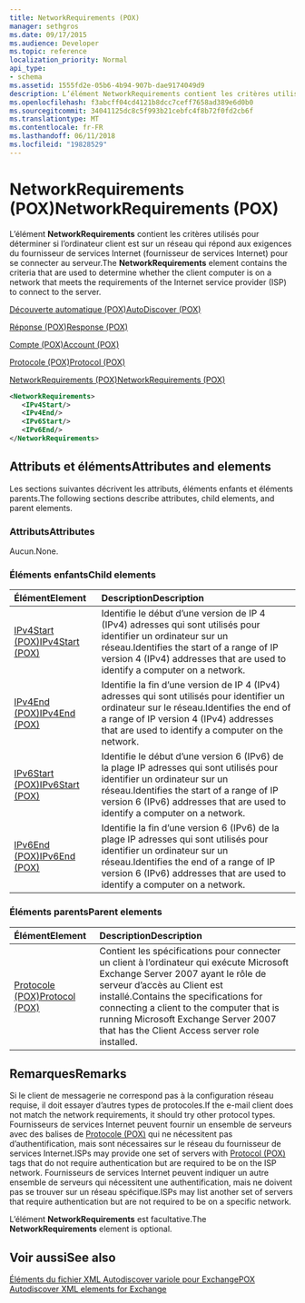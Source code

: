 ```yaml
---
title: NetworkRequirements (POX)
manager: sethgros
ms.date: 09/17/2015
ms.audience: Developer
ms.topic: reference
localization_priority: Normal
api_type:
- schema
ms.assetid: 1555fd2e-05b6-4b94-907b-dae9174049d9
description: L’élément NetworkRequirements contient les critères utilisés pour déterminer si l’ordinateur client est sur un réseau qui répond aux exigences du fournisseur de services Internet (fournisseur de services Internet) pour se connecter au serveur.
ms.openlocfilehash: f3abcff04cd4121b8dcc7ceff7658ad389e6d0b0
ms.sourcegitcommit: 34041125dc8c5f993b21cebfc4f8b72f0fd2cb6f
ms.translationtype: MT
ms.contentlocale: fr-FR
ms.lasthandoff: 06/11/2018
ms.locfileid: "19828529"
---
```

# <a name="networkrequirements-pox"></a><span data-ttu-id="7abca-103">NetworkRequirements (POX)</span><span class="sxs-lookup"><span data-stu-id="7abca-103">NetworkRequirements (POX)</span></span>

<span data-ttu-id="7abca-104">L’élément **NetworkRequirements** contient les critères utilisés pour déterminer si l’ordinateur client est sur un réseau qui répond aux exigences du fournisseur de services Internet (fournisseur de services Internet) pour se connecter au serveur.</span><span class="sxs-lookup"><span data-stu-id="7abca-104">The **NetworkRequirements** element contains the criteria that are used to determine whether the client computer is on a network that meets the requirements of the Internet service provider (ISP) to connect to the server.</span></span> 
  
[<span data-ttu-id="7abca-105">Découverte automatique (POX)</span><span class="sxs-lookup"><span data-stu-id="7abca-105">AutoDiscover (POX)</span></span>](autodiscover-pox.md)
  
[<span data-ttu-id="7abca-106">Réponse (POX)</span><span class="sxs-lookup"><span data-stu-id="7abca-106">Response (POX)</span></span>](response-pox.md)
  
[<span data-ttu-id="7abca-107">Compte (POX)</span><span class="sxs-lookup"><span data-stu-id="7abca-107">Account (POX)</span></span>](account-pox.md)
  
[<span data-ttu-id="7abca-108">Protocole (POX)</span><span class="sxs-lookup"><span data-stu-id="7abca-108">Protocol (POX)</span></span>](protocol-pox.md)
  
[<span data-ttu-id="7abca-109">NetworkRequirements (POX)</span><span class="sxs-lookup"><span data-stu-id="7abca-109">NetworkRequirements (POX)</span></span>](networkrequirements-pox.md)
  
```xml
<NetworkRequirements>
   <IPv4Start/>
   <IPv4End/>
   <IPv6Start/>
   <IPv6End/>
</NetworkRequirements>
```

## <a name="attributes-and-elements"></a><span data-ttu-id="7abca-110">Attributs et éléments</span><span class="sxs-lookup"><span data-stu-id="7abca-110">Attributes and elements</span></span>

<span data-ttu-id="7abca-111">Les sections suivantes décrivent les attributs, éléments enfants et éléments parents.</span><span class="sxs-lookup"><span data-stu-id="7abca-111">The following sections describe attributes, child elements, and parent elements.</span></span>
  
### <a name="attributes"></a><span data-ttu-id="7abca-112">Attributs</span><span class="sxs-lookup"><span data-stu-id="7abca-112">Attributes</span></span>

<span data-ttu-id="7abca-113">Aucun.</span><span class="sxs-lookup"><span data-stu-id="7abca-113">None.</span></span>
  
### <a name="child-elements"></a><span data-ttu-id="7abca-114">Éléments enfants</span><span class="sxs-lookup"><span data-stu-id="7abca-114">Child elements</span></span>

|<span data-ttu-id="7abca-115">**Élément**</span><span class="sxs-lookup"><span data-stu-id="7abca-115">**Element**</span></span>|<span data-ttu-id="7abca-116">**Description**</span><span class="sxs-lookup"><span data-stu-id="7abca-116">**Description**</span></span>|
|:-----|:-----|
|[<span data-ttu-id="7abca-117">IPv4Start (POX)</span><span class="sxs-lookup"><span data-stu-id="7abca-117">IPv4Start (POX)</span></span>](ipv4start-pox.md) <br/> |<span data-ttu-id="7abca-118">Identifie le début d’une version de IP 4 (IPv4) adresses qui sont utilisés pour identifier un ordinateur sur un réseau.</span><span class="sxs-lookup"><span data-stu-id="7abca-118">Identifies the start of a range of IP version 4 (IPv4) addresses that are used to identify a computer on a network.</span></span>  <br/> |
|[<span data-ttu-id="7abca-119">IPv4End (POX)</span><span class="sxs-lookup"><span data-stu-id="7abca-119">IPv4End (POX)</span></span>](ipv4end-pox.md) <br/> |<span data-ttu-id="7abca-120">Identifie la fin d’une version de IP 4 (IPv4) adresses qui sont utilisés pour identifier un ordinateur sur le réseau.</span><span class="sxs-lookup"><span data-stu-id="7abca-120">Identifies the end of a range of IP version 4 (IPv4) addresses that are used to identify a computer on the network.</span></span>  <br/> |
|[<span data-ttu-id="7abca-121">IPv6Start (POX)</span><span class="sxs-lookup"><span data-stu-id="7abca-121">IPv6Start (POX)</span></span>](ipv6start-pox.md) <br/> |<span data-ttu-id="7abca-122">Identifie le début d’une version 6 (IPv6) de la plage IP adresses qui sont utilisés pour identifier un ordinateur sur un réseau.</span><span class="sxs-lookup"><span data-stu-id="7abca-122">Identifies the start of a range of IP version 6 (IPv6) addresses that are used to identify a computer on a network.</span></span>  <br/> |
|[<span data-ttu-id="7abca-123">IPv6End (POX)</span><span class="sxs-lookup"><span data-stu-id="7abca-123">IPv6End (POX)</span></span>](ipv6end-pox.md) <br/> |<span data-ttu-id="7abca-124">Identifie la fin d’une version 6 (IPv6) de la plage IP adresses qui sont utilisés pour identifier un ordinateur sur un réseau.</span><span class="sxs-lookup"><span data-stu-id="7abca-124">Identifies the end of a range of IP version 6 (IPv6) addresses that are used to identify a computer on a network.</span></span>  <br/> |
   
### <a name="parent-elements"></a><span data-ttu-id="7abca-125">Éléments parents</span><span class="sxs-lookup"><span data-stu-id="7abca-125">Parent elements</span></span>

|<span data-ttu-id="7abca-126">**Élément**</span><span class="sxs-lookup"><span data-stu-id="7abca-126">**Element**</span></span>|<span data-ttu-id="7abca-127">**Description**</span><span class="sxs-lookup"><span data-stu-id="7abca-127">**Description**</span></span>|
|:-----|:-----|
|[<span data-ttu-id="7abca-128">Protocole (POX)</span><span class="sxs-lookup"><span data-stu-id="7abca-128">Protocol (POX)</span></span>](protocol-pox.md) <br/> |<span data-ttu-id="7abca-129">Contient les spécifications pour connecter un client à l’ordinateur qui exécute Microsoft Exchange Server 2007 ayant le rôle de serveur d’accès au Client est installé.</span><span class="sxs-lookup"><span data-stu-id="7abca-129">Contains the specifications for connecting a client to the computer that is running Microsoft Exchange Server 2007 that has the Client Access server role installed.</span></span>  <br/> |
   
## <a name="remarks"></a><span data-ttu-id="7abca-130">Remarques</span><span class="sxs-lookup"><span data-stu-id="7abca-130">Remarks</span></span>

<span data-ttu-id="7abca-131">Si le client de messagerie ne correspond pas à la configuration réseau requise, il doit essayer d’autres types de protocoles.</span><span class="sxs-lookup"><span data-stu-id="7abca-131">If the e-mail client does not match the network requirements, it should try other protocol types.</span></span> <span data-ttu-id="7abca-132">Fournisseurs de services Internet peuvent fournir un ensemble de serveurs avec des balises de [Protocole (POX)](protocol-pox.md) qui ne nécessitent pas d’authentification, mais sont nécessaires sur le réseau du fournisseur de services Internet.</span><span class="sxs-lookup"><span data-stu-id="7abca-132">ISPs may provide one set of servers with [Protocol (POX)](protocol-pox.md) tags that do not require authentication but are required to be on the ISP network.</span></span> <span data-ttu-id="7abca-133">Fournisseurs de services Internet peuvent indiquer un autre ensemble de serveurs qui nécessitent une authentification, mais ne doivent pas se trouver sur un réseau spécifique.</span><span class="sxs-lookup"><span data-stu-id="7abca-133">ISPs may list another set of servers that require authentication but are not required to be on a specific network.</span></span> 
  
<span data-ttu-id="7abca-134">L’élément **NetworkRequirements** est facultative.</span><span class="sxs-lookup"><span data-stu-id="7abca-134">The **NetworkRequirements** element is optional.</span></span> 
  
## <a name="see-also"></a><span data-ttu-id="7abca-135">Voir aussi</span><span class="sxs-lookup"><span data-stu-id="7abca-135">See also</span></span>



[<span data-ttu-id="7abca-136">Éléments du fichier XML Autodiscover variole pour Exchange</span><span class="sxs-lookup"><span data-stu-id="7abca-136">POX Autodiscover XML elements for Exchange</span></span>](pox-autodiscover-xml-elements-for-exchange.md)

